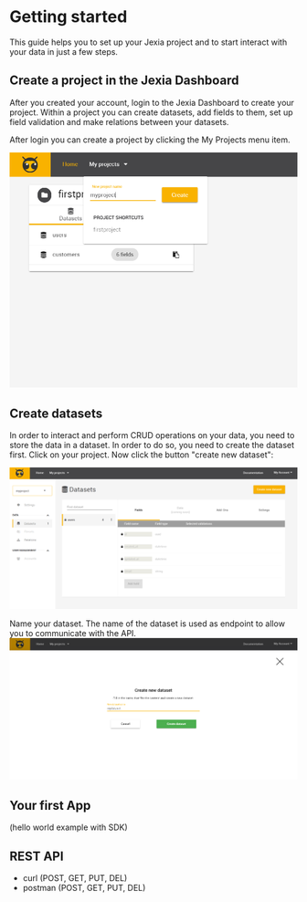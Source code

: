 # Getting started
This guide helps you to set up your Jexia project and to start interact with your data in just a few steps.

## Create a project in the Jexia Dashboard
After you created your account, login to the Jexia Dashboard to create your project. Within a project you can create datasets, add fields to them, set up field validation and make relations between your datasets.

After login you can create a project by clicking the My Projects menu item.

![create_project](/create-project.png "Create Project")


## Create datasets
In order to interact and perform CRUD operations on your data, you need to store the data in a dataset. In order to do so, you need to create the dataset first. Click on your project. Now click the button "create new dataset":

![create_dataset](/create-dataset.png "Create Dataset")

Name your dataset. The name of the dataset is used as endpoint to allow you to communicate with the API.
![name_dataset](/create-dataset2.png "Name Dataset")



## Your first App
(hello world example with SDK)

## REST API
  * curl (POST, GET, PUT, DEL)
  * postman (POST, GET, PUT, DEL)
  


